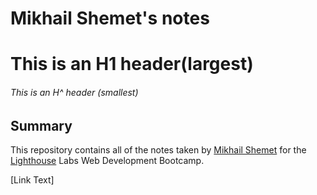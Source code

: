 # Mikhail Shemet's notes
# This is an H1 header(largest)
###### This is an H^ header (smallest)
## Summary 

This repository contains all of the notes taken by [Mikhail Shemet](https://github.com/Mikhail8425) for the [Lighthouse](https://www.lighthouselabs.ca/en/toronto) Labs Web Development Bootcamp.

[Link Text]